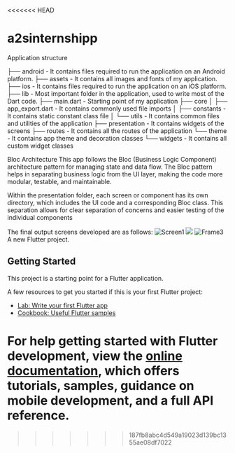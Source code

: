 <<<<<<< HEAD

# a2sinternshipp

Application structure

├── android - It contains files required to run the application on an Android platform.
├── assets - It contains all images and fonts of my application.
├── ios - It contains files required to run the application on an iOS platform.
├── lib - Most important folder in the application, used to write most of the Dart code.
├── main.dart - Starting point of my application
├── core
│ ├── app_export.dart - It contains commonly used file imports
│ ├── constants - It contains static constant class file
│ └── utils - It contains common files and utilities of the application
├── presentation - It contains widgets of the screens
├── routes - It contains all the routes of the application
└── theme - It contains app theme and decoration classes
└── widgets - It contains all custom widget classes

Bloc Architecture
This app follows the Bloc (Business Logic Component) architecture pattern for managing state and data flow. The Bloc pattern helps in separating business logic from the UI layer, making the code more modular, testable, and maintainable.

Within the presentation folder, each screen or component has its own directory, which includes the UI code and a corresponding Bloc class. This separation allows for clear separation of concerns and easier testing of the individual components

The final output screens developed are as follows:
![Screen1](c:/Users/Firos/Downloads/Screenshot_20230530_221324.jpg)
![](c:/Users/Firos/Downloads/Screenshot_20230530_221331.jpg)
![Frame3](c:/Users/Firos/Downloads/Screenshot_20230530_221351.jpg)
A new Flutter project.

## Getting Started

This project is a starting point for a Flutter application.

A few resources to get you started if this is your first Flutter project:

-   [Lab: Write your first Flutter app](https://docs.flutter.dev/get-started/codelab)
-   [Cookbook: Useful Flutter samples](https://docs.flutter.dev/cookbook)

For help getting started with Flutter development, view the
[online documentation](https://docs.flutter.dev/), which offers tutorials,
samples, guidance on mobile development, and a full API reference.
=======

> > > > > > > 187fb8abc4d549a19023d139bc1355ae08df7022
